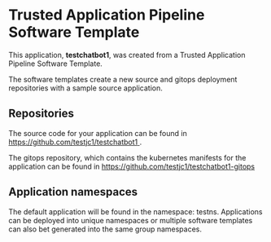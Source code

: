# Trusted Application Pipeline Software Template

This application, **testchatbot1**, was created from a Trusted Application Pipeline Software Template.

The software templates create a new source and gitops deployment repositories with a sample source application. 

## Repositories

The source code for your application can be found in [https://github.com/testjc1/testchatbot1 ](https://github.com/testjc1/testchatbot1 ).
 
The gitops repository, which contains the kubernetes manifests for the application can be found in 
[https://github.com/testjc1/testchatbot1-gitops ](https://github.com/testjc1/testchatbot1-gitops ) 

## Application namespaces 

The default application will be found in the namespace: testns. Applications can be deployed into unique namespaces or multiple software templates can also bet generated into the same group namespaces.  